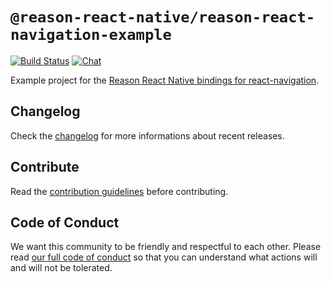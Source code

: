 # `@reason-react-native/reason-react-navigation-example`

[![Build Status](https://github.com/reason-react-native/reason-react-navigation-example/workflows/Build/badge.svg)](https://github.com/reason-react-native/reason-react-navigation-example/actions)
[![Chat](https://img.shields.io/discord/235176658175262720.svg?logo=discord&colorb=blue)](https://reasonml-community.github.io/reason-react-native/discord/)

Example project for the
[Reason React Native bindings for react-navigation](https://github.com/reason-react-native/navigation).

## Changelog

Check the [changelog](./CHANGELOG.md) for more informations about recent
releases.

## Contribute

Read the [contribution guidelines](./CONTRIBUTING.md) before contributing.

## Code of Conduct

We want this community to be friendly and respectful to each other. Please read
[our full code of conduct](./CODE_OF_CONDUCT.md) so that you can understand what
actions will and will not be tolerated.
